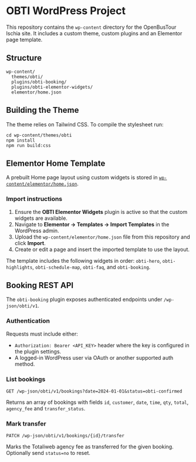 # OBTI WordPress Project

This repository contains the `wp-content` directory for the OpenBusTour Ischia site. It includes a custom theme, custom plugins and an Elementor page template.

## Structure

```
wp-content/
  themes/obti/
  plugins/obti-booking/
  plugins/obti-elementor-widgets/
  elementor/home.json
```

## Building the Theme
The theme relies on Tailwind CSS. To compile the stylesheet run:

```
cd wp-content/themes/obti
npm install
npm run build:css
```

## Elementor Home Template

A prebuilt Home page layout using custom widgets is stored in [`wp-content/elementor/home.json`](wp-content/elementor/home.json).

### Import instructions
1. Ensure the **OBTI Elementor Widgets** plugin is active so that the custom widgets are available.
2. Navigate to **Elementor → Templates → Import Templates** in the WordPress admin.
3. Upload the `wp-content/elementor/home.json` file from this repository and click **Import**.
4. Create or edit a page and insert the imported template to use the layout.

The template includes the following widgets in order: `obti-hero`, `obti-highlights`, `obti-schedule-map`, `obti-faq`, and `obti-booking`.

## Booking REST API

The `obti-booking` plugin exposes authenticated endpoints under `/wp-json/obti/v1`.

### Authentication

Requests must include either:

- `Authorization: Bearer <API_KEY>` header where the key is configured in the plugin settings.
- A logged-in WordPress user via OAuth or another supported auth method.

### List bookings

```
GET /wp-json/obti/v1/bookings?date=2024-01-01&status=obti-confirmed
```

Returns an array of bookings with fields `id`, `customer`, `date`, `time`, `qty`, `total`, `agency_fee` and `transfer_status`.

### Mark transfer

```
PATCH /wp-json/obti/v1/bookings/{id}/transfer
```

Marks the Totaliweb agency fee as transferred for the given booking. Optionally send `status=no` to reset.
